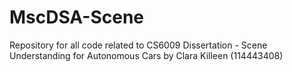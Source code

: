# MscDSA-Scene
Repository for all code related to CS6009 Dissertation - Scene Understanding for Autonomous Cars by Clara Killeen (114443408)
